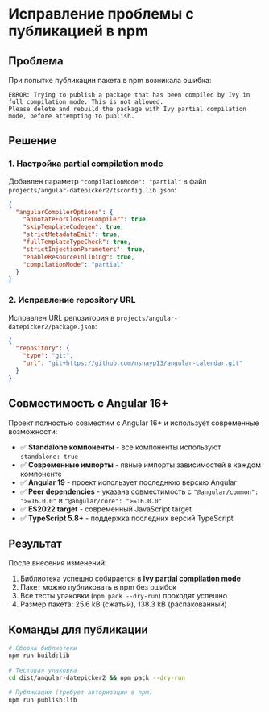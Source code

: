 # Исправление проблемы с публикацией в npm

## Проблема
При попытке публикации пакета в npm возникала ошибка:
```
ERROR: Trying to publish a package that has been compiled by Ivy in full compilation mode. This is not allowed.
Please delete and rebuild the package with Ivy partial compilation mode, before attempting to publish.
```

## Решение

### 1. Настройка partial compilation mode
Добавлен параметр `"compilationMode": "partial"` в файл `projects/angular-datepicker2/tsconfig.lib.json`:

```json
{
  "angularCompilerOptions": {
    "annotateForClosureCompiler": true,
    "skipTemplateCodegen": true,
    "strictMetadataEmit": true,
    "fullTemplateTypeCheck": true,
    "strictInjectionParameters": true,
    "enableResourceInlining": true,
    "compilationMode": "partial"
  }
}
```

### 2. Исправление repository URL
Исправлен URL репозитория в `projects/angular-datepicker2/package.json`:
```json
{
  "repository": {
    "type": "git",
    "url": "git+https://github.com/nsnayp13/angular-calendar.git"
  }
}
```

## Совместимость с Angular 16+

Проект полностью совместим с Angular 16+ и использует современные возможности:

- ✅ **Standalone компоненты** - все компоненты используют `standalone: true`
- ✅ **Современные импорты** - явные импорты зависимостей в каждом компоненте
- ✅ **Angular 19** - проект использует последнюю версию Angular
- ✅ **Peer dependencies** - указана совместимость с `"@angular/common": ">=16.0.0"` и `"@angular/core": ">=16.0.0"`
- ✅ **ES2022 target** - современный JavaScript target
- ✅ **TypeScript 5.8+** - поддержка последних версий TypeScript

## Результат

После внесения изменений:
1. Библиотека успешно собирается в **Ivy partial compilation mode**
2. Пакет можно публиковать в npm без ошибок
3. Все тесты упаковки (`npm pack --dry-run`) проходят успешно
4. Размер пакета: 25.6 kB (сжатый), 138.3 kB (распакованный)

## Команды для публикации

```bash
# Сборка библиотеки
npm run build:lib

# Тестовая упаковка
cd dist/angular-datepicker2 && npm pack --dry-run

# Публикация (требует авторизации в npm)
npm run publish:lib
```